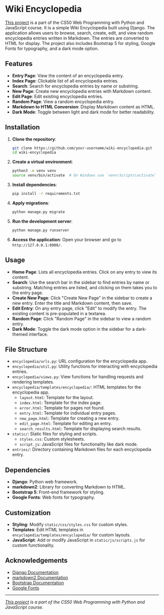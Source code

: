 # Wiki Encyclopedia

[This project](https://cs50.harvard.edu/web/2020/projects/1/wiki/) is a part of the CS50 Web Programming with Python and JavaScript course. It is a simple Wiki Encyclopedia built using Django. The application allows users to browse, search, create, edit, and view random encyclopedia entries written in Markdown. The entries are converted to HTML for display. The project also includes Bootstrap 5 for styling, Google Fonts for typography, and a dark mode option. 

## Features

- **Entry Page**: View the content of an encyclopedia entry.
- **Index Page**: Clickable list of all encyclopedia entries.
- **Search**: Search for encyclopedia entries by name or substring.
- **New Page**: Create new encyclopedia entries with Markdown content.
- **Edit Page**: Edit existing encyclopedia entries.
- **Random Page**: View a random encyclopedia entry.
- **Markdown to HTML Conversion**: Display Markdown content as HTML.
- **Dark Mode**: Toggle between light and dark mode for better readability.

## Installation

1. **Clone the repository**:
    ```bash
    git clone https://github.com/your-username/wiki-encyclopedia.git
    cd wiki-encyclopedia
    ```

2. **Create a virtual environment**:
    ```bash
    python3 -m venv venv
    source venv/bin/activate  # On Windows use `venv\Scripts\activate`
    ```

3. **Install dependencies**:
    ```bash
    pip install -r requirements.txt
    ```

4. **Apply migrations**:
    ```bash
    python manage.py migrate
    ```

5. **Run the development server**:
    ```bash
    python manage.py runserver
    ```

6. **Access the application**:
    Open your browser and go to `http://127.0.0.1:8000/`.

## Usage

- **Home Page**: Lists all encyclopedia entries. Click on any entry to view its content.
- **Search**: Use the search bar in the sidebar to find entries by name or substring. Matching entries are listed, and clicking on them takes you to the entry page.
- **Create New Page**: Click "Create New Page" in the sidebar to create a new entry. Enter the title and Markdown content, then save.
- **Edit Entry**: On any entry page, click "Edit" to modify the entry. The existing content is pre-populated in a textarea.
- **Random Page**: Click "Random Page" in the sidebar to view a random entry.
- **Dark Mode**: Toggle the dark mode option in the sidebar for a dark-themed interface.

## File Structure

- `encyclopedia/urls.py`: URL configuration for the encyclopedia app.
- `encyclopedia/util.py`: Utility functions for interacting with encyclopedia entries.
- `encyclopedia/views.py`: View functions for handling requests and rendering templates.
- `encyclopedia/templates/encyclopedia/`: HTML templates for the encyclopedia app.
  - `layout.html`: Template for the layout.
  - `index.html`: Template for the index page.
  - `error.html`: Template for pages not found.
  - `entry.html`: Template for individual entry pages.
  - `new_page.html`: Template for creating a new entry.
  - `edit_page.html`: Template for editing an entry.
  - `search_results.html`: Template for displaying search results.
- `static/`: Static files for styling and scripts.
  - `styles.css`: Custom stylesheets.
  - `script.js`: JavaScript files for functionality like dark mode.
- `entries/`: Directory containing Markdown files for each encyclopedia entry.

## Dependencies

- **Django**: Python web framework.
- **markdown2**: Library for converting Markdown to HTML.
- **Bootstrap 5**: Front-end framework for styling.
- **Google Fonts**: Web fonts for typography.

## Customization

- **Styling**: Modify `static/css/styles.css` for custom styles.
- **Templates**: Edit HTML templates in `encyclopedia/templates/encyclopedia/` for custom layouts.
- **JavaScript**: Add or modify JavaScript in `static/js/scripts.js` for custom functionality.

## Acknowledgements

- [Django Documentation](https://docs.djangoproject.com/)
- [markdown2 Documentation](https://github.com/trentm/python-markdown2)
- [Bootstrap Documentation](https://getbootstrap.com/)
- [Google Fonts](https://fonts.google.com/)

---

*[This project](https://cs50.harvard.edu/web/2020/projects/1/wiki/) is a part of the CS50 Web Programming with Python and JavaScript course.*
